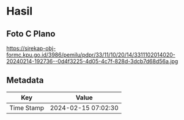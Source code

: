 # Hasil

## Foto C Plano

https://sirekap-obj-formc.kpu.go.id/3986/pemilu/pdpr/33/11/10/20/14/3311102014020-20240214-192736--0d4f3225-4d05-4c7f-828d-3dcb7d68d56a.jpg


## Metadata

| Key        | Value               |
| ---------- | ------------------- |
| Time Stamp | 2024-02-15 07:02:30 |



